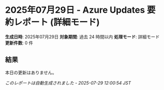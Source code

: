 # 2025年07月29日 - Azure Updates 要約レポート (詳細モード)

**生成日時**: 2025年07月29日
**対象期間**: 過去 24 時間以内
**処理モード**: 詳細モード
**更新件数**: 0 件

## 結果

本日の更新はありません。


*このレポートは自動生成されました - 2025-07-29 12:00:54 JST*
